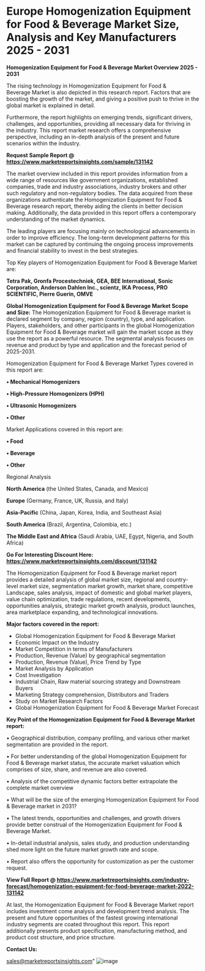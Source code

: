 # Europe Homogenization Equipment for Food & Beverage Market Size, Analysis and Key Manufacturers 2025 - 2031

<Strong> Homogenization Equipment for Food & Beverage Market Overview 2025 - 2031</strong>

The rising technology in Homogenization Equipment for Food & Beverage Market is also depicted in this research report. Factors that are boosting the growth of the market, and giving a positive push to thrive in the global market is explained in detail.

Furthermore, the report highlights on emerging trends, significant drivers, challenges, and opportunities, providing all necessary data for thriving in the industry. This report market research offers a comprehensive perspective, including an in-depth analysis of the present and future scenarios within the industry.

<strong>Request Sample Report @ <a href=https://www.marketreportsinsights.com/sample/131142>https://www.marketreportsinsights.com/sample/131142</a></strong>

The market overview included in this report provides information from a wide range of resources like government organizations, established companies, trade and industry associations, industry brokers and other such regulatory and non-regulatory bodies. The data acquired from these organizations authenticate the Homogenization Equipment for Food & Beverage research report, thereby aiding the clients in better decision making. Additionally, the data provided in this report offers a contemporary understanding of the market dynamics.

The leading players are focusing mainly on technological advancements in order to improve efficiency. The long-term development patterns for this market can be captured by continuing the ongoing process improvements and financial stability to invest in the best strategies.

Top Key players of Homogenization Equipment for Food & Beverage Market are:

<strong>Tetra Pak, Gronfa Procestechniek, GEA, BEE International, Sonic Corporation, Anderson Dahlen Inc., scientz, IKA Process, PRO SCIENTIFIC, Pierre Guerin, OMVE</strong>

<strong><b>Global Homogenization Equipment for Food & Beverage Market Scope and Size:</b></strong>
The Homogenization Equipment for Food & Beverage market is declared segment by company, region (country), type, and application. Players, stakeholders, and other participants in the global Homogenization Equipment for Food & Beverage market will gain the market scope as they use the report as a powerful resource. The segmental analysis focuses on revenue and product by type and application and the forecast period of 2025-2031.

Homogenization Equipment for Food & Beverage Market Types covered in this report are:

<strong>• Mechanical Homogenizers

• High-Pressure Homogenizers (HPH)

• Ultrasonic Homogenizers

• Other</strong>

Market Applications covered in this report are:

<strong>• Food

• Beverage

• Other</strong> 

Regional Analysis

<strong>North America</strong> (the United States, Canada, and Mexico)

<strong>Europe</strong> (Germany, France, UK, Russia, and Italy)

<strong>Asia-Pacific</strong> (China, Japan, Korea, India, and Southeast Asia)

<strong>South America</strong> (Brazil, Argentina, Colombia, etc.)

<strong>The Middle East and Africa</strong> (Saudi Arabia, UAE, Egypt, Nigeria, and South Africa)

<strong>Go For Interesting Discount Here: <a href=https://www.marketreportsinsights.com/discount/131142>https://www.marketreportsinsights.com/discount/131142</a></strong>

The Homogenization Equipment for Food & Beverage market report provides a detailed analysis of global market size, regional and country-level market size, segmentation market growth, market share, competitive Landscape, sales analysis, impact of domestic and global market players, value chain optimization, trade regulations, recent developments, opportunities analysis, strategic market growth analysis, product launches, area marketplace expanding, and technological innovations.

<strong><b>Major factors covered in the report:</b></strong>
<ul>
  <li>Global Homogenization Equipment for Food & Beverage Market </li>
  <li>Economic Impact on the Industry</li>
  <li>Market Competition in terms of Manufacturers</li>
  <li>Production, Revenue (Value) by geographical segmentation</li>
  <li>Production, Revenue (Value), Price Trend by Type</li>
  <li>Market Analysis by Application</li>
  <li>Cost Investigation</li>
  <li>Industrial Chain, Raw material sourcing strategy and Downstream Buyers</li>
  <li>Marketing Strategy comprehension, Distributors and Traders</li>
  <li>Study on Market Research Factors</li>
  <li>Global Homogenization Equipment for Food & Beverage Market Forecast</li>
</ul>

<strong><b>Key Point of the Homogenization Equipment for Food & Beverage Market report:</b></strong>

• Geographical distribution, company profiling, and various other market segmentation are provided in the report.

• For better understanding of the global Homogenization Equipment for Food & Beverage market status, the accurate market valuation which comprises of size, share, and revenue are also covered.

• Analysis of the competitive dynamic factors better extrapolate the complete market overview

• What will be the size of the emerging Homogenization Equipment for Food & Beverage market in 2031?

• The latest trends, opportunities and challenges, and growth drivers provide better construal of the Homogenization Equipment for Food & Beverage Market.

• In-detail industrial analysis, sales study, and production understanding shed more light on the future market growth rate and scope.

• Report also offers the opportunity for customization as per the customer request.

<strong><b>View Full Report @ <a href=https://www.marketreportsinsights.com/industry-forecast/homogenization-equipment-for-food-beverage-market-2022-131142>https://www.marketreportsinsights.com/industry-forecast/homogenization-equipment-for-food-beverage-market-2022-131142</a></b></strong>


At last, the Homogenization Equipment for Food & Beverage Market report includes investment come analysis and development trend analysis. The present and future opportunities of the fastest growing international industry segments are coated throughout this report. This report additionally presents product specification, manufacturing method, and product cost structure, and price structure.

<strong>Contact Us:</strong>

sales@marketreportsinsights.com"
![image](https://github.com/user-attachments/assets/0351fd99-2063-4f7f-80b0-697be430b3c6)
